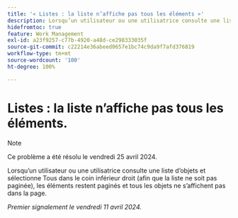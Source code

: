```yaml
---
title: '« Listes : la liste n’affiche pas tous les éléments »'
description: Lorsqu’un utilisateur ou une utilisatrice consulte une liste d’objets et sélectionne Tous dans le coin inférieur droit (afin que la liste ne soit pas paginée), les éléments restent paginés et tous les objets ne s’affichent pas dans la page.
hidefromtoc: true
feature: Work Management
exl-id: a23f9257-c77b-4920-a48d-ce298333035f
source-git-commit: c22214e36abeed0657e1bc74c9da9f7afd376819
workflow-type: tm+mt
source-wordcount: '100'
ht-degree: 100%

---
```


# Listes : la liste n’affiche pas tous les éléments.

>[!NOTE]
>
>Ce problème a été résolu le vendredi 25 avril 2024.

Lorsqu’un utilisateur ou une utilisatrice consulte une liste d’objets et sélectionne Tous dans le coin inférieur droit (afin que la liste ne soit pas paginée), les éléments restent paginés et tous les objets ne s’affichent pas dans la page.

_Premier signalement le vendredi 11 avril 2024._

